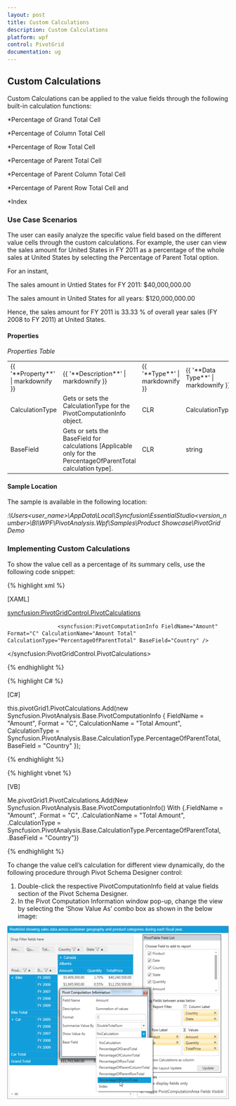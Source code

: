 ```yaml
---
layout: post
title: Custom Calculations
description: Custom Calculations
platform: wpf
control: PivotGrid
documentation: ug
---
```


## Custom Calculations

Custom Calculations can be applied to the value fields through the following built-in calculation functions:

*Percentage of Grand Total Cell

*Percentage of Column Total Cell

*Percentage of Row Total Cell

*Percentage of Parent Total Cell 

*Percentage of Parent Column Total Cell

*Percentage of Parent Row Total Cell and

*Index

### Use Case Scenarios

The user can easily analyze the specific value field based on the different value cells through the custom calculations. For example, the user can view the sales amount for United States in FY 2011 as a percentage of the whole sales at United States by selecting the Percentage of Parent Total option.

For an instant,

The sales amount in Untied States for FY 2011: $40,000,000.00

The sales amount in United States for all years: $120,000,000.00

Hence, the sales amount for FY 2011 is 33.33 % of overall year sales (FY 2008 to FY 2011) at United States.

#### Properties

_Properties Table_

<table>
<tr>
<td>
{{ '**Property**' | markdownify }} </td><td>
{{ '**Description**' | markdownify }} </td><td>
{{ '**Type**' | markdownify }} </td><td>
{{ '**Data Type**' | markdownify }} </td><td>
{{ '**Reference links**' | markdownify }} </td></tr>
<tr>
<td>
CalculationType</td><td>
Gets or sets the CalculationType for the PivotComputationInfo object.</td><td>
CLR</td><td>
CalculationType</td><td>
Class Reference link for CalculationTypeIn PivotAnalysis.Base </td></tr>
<tr>
<td>
BaseField</td><td>
Gets or sets the BaseField for calculations [Applicable only for the PercentageOfParentTotal calculation type].</td><td>
CLR</td><td>
string</td><td>
Class Reference link for BaseField in PivotAnalysis.Base.</td></tr>
</table>


#### Sample Location

The sample is available in the following location:

_<SystemDrive>:\Users\<user_name>\AppData\Local\Syncfusion\EssentialStudio\<version_number>\BI\WPF\PivotAnalysis.Wpf\Samples\Product Showcase\PivotGrid Demo_

### Implementing Custom Calculations 

To show the value cell as a percentage of its summary cells, use the following code snippet:

{% highlight xml %} 

[XAML]

<syncfusion:PivotGridControl.PivotCalculations>

                    <syncfusion:PivotComputationInfo FieldName="Amount" Format="C" CalculationName="Amount Total" CalculationType="PercentageOfParentTotal" BaseField="Country" />

</syncfusion:PivotGridControl.PivotCalculations>

{% endhighlight %} 

{% highlight C# %}  

[C#]

this.pivotGrid1.PivotCalculations.Add(new Syncfusion.PivotAnalysis.Base.PivotComputationInfo { FieldName = "Amount", Format = "C", CalculationName = "Total Amount", CalculationType = Syncfusion.PivotAnalysis.Base.CalculationType.PercentageOfParentTotal, BaseField = "Country" });

{% endhighlight %} 

{% highlight vbnet %} 

[VB]

Me.pivotGrid1.PivotCalculations.Add(New Syncfusion.PivotAnalysis.Base.PivotComputationInfo() With {.FieldName = "Amount", .Format = "C", .CalculationName = "Total Amount", .CalculationType = Syncfusion.PivotAnalysis.Base.CalculationType.PercentageOfParentTotal, .BaseField = "Country"})

{% endhighlight %} 

To change the value cell’s calculation for different view dynamically, do the following procedure through Pivot Schema Designer control:

1. Double-click the respective PivotComputationInfo field at value fields section of the Pivot Schema Designer.
2. In the Pivot Computation Information window pop-up, change the view by selecting  the ‘Show Value As’ combo box as shown in the below image:



![](Features_images/Features_img47.png)



